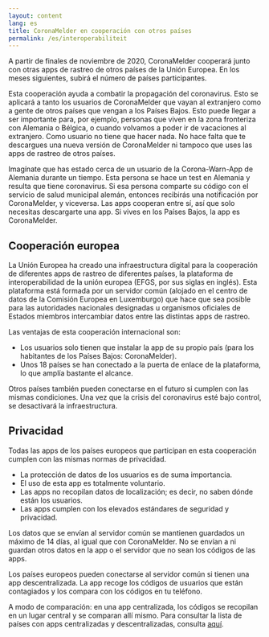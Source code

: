 ```yaml
---
layout: content
lang: es
title: CoronaMelder en cooperación con otros países
permalink: /es/interoperabiliteit
---
```

A partir de finales de noviembre de 2020, CoronaMelder cooperará junto con otras apps de rastreo de otros países de la Unión Europea. En los meses siguientes, subirá el número de países participantes.

Esta cooperación ayuda a combatir la propagación del coronavirus. Esto se aplicará a tanto los usuarios de CoronaMelder que vayan al extranjero como a gente de otros países que vengan a los Países Bajos. Esto puede llegar a ser importante para, por ejemplo, personas que viven en la zona fronteriza con Alemania o Bélgica, o cuando volvamos a poder ir de vacaciones al extranjero. Como usuario no tiene que hacer nada. No hace falta que te descargues una nueva versión de CoronaMelder ni tampoco que uses las apps de rastreo de otros países. 

Imagínate que has estado cerca de un usuario de la Corona-Warn-App de Alemania durante un tiempo. Esta persona se hace un test en Alemania y resulta que tiene coronavirus. Si esa persona comparte su código con el servicio de salud municipal alemán, entonces recibirás una notificación por CoronaMelder, y viceversa. Las apps cooperan entre sí, así que solo necesitas descargarte una app. Si vives en los Países Bajos, la app es CoronaMelder.

## Cooperación europea

La Unión Europea ha creado una infraestructura digital para la cooperación de diferentes apps de rastreo de diferentes países, la plataforma de interoperabilidad de la unión europea (EFGS, por sus siglas en inglés). Esta plataforma está formada por un servidor común (alojado en el centro de datos de la Comisión Europea en Luxemburgo) que hace que sea posible para las autoridades nacionales designadas u organismos oficiales de Estados miembros intercambiar datos entre las distintas apps de rastreo.

Las ventajas de esta cooperación internacional son:

- Los usuarios solo tienen que instalar la app de su propio país (para los habitantes de los Países Bajos: CoronaMelder).
- Unos 18 países se han conectado a la puerta de enlace de la plataforma, lo que amplía bastante el alcance.

Otros países también pueden conectarse en el futuro si cumplen con las mismas condiciones. Una vez que la crisis del coronavirus esté bajo control, se desactivará la infraestructura. 

## Privacidad

Todas las apps de los países europeos que participan en esta cooperación cumplen con las mismas normas de privacidad. 

- La protección de datos de los usuarios es de suma importancia.
- El uso de esta app es totalmente voluntario.
- Las apps no recopilan datos de localización; es decir, no saben dónde están los usuarios.
- Las apps cumplen con los elevados estándares de seguridad y privacidad.

Los datos que se envían al servidor común se mantienen guardados un máximo de 14 días, al igual que con CoronaMelder. No se envían a ni guardan otros datos en la app o el servidor que no sean los códigos de las apps. 

Los países europeos pueden conectarse al servidor común si tienen una app descentralizada. La app recoge los códigos de usuarios que están contagiados y los compara con los códigos en tu teléfono.

A modo de comparación: en una app centralizada, los códigos se recopilan en un lugar central y se comparan allí mismo. Para consultar la lista de países con apps centralizadas y descentralizadas, consulta [aquí](https://ec.europa.eu/info/live-work-travel-eu/health/coronavirus-response/travel-during-coronavirus-pandemic/how-tracing-and-warning-apps-can-help-during-pandemic_en). 
